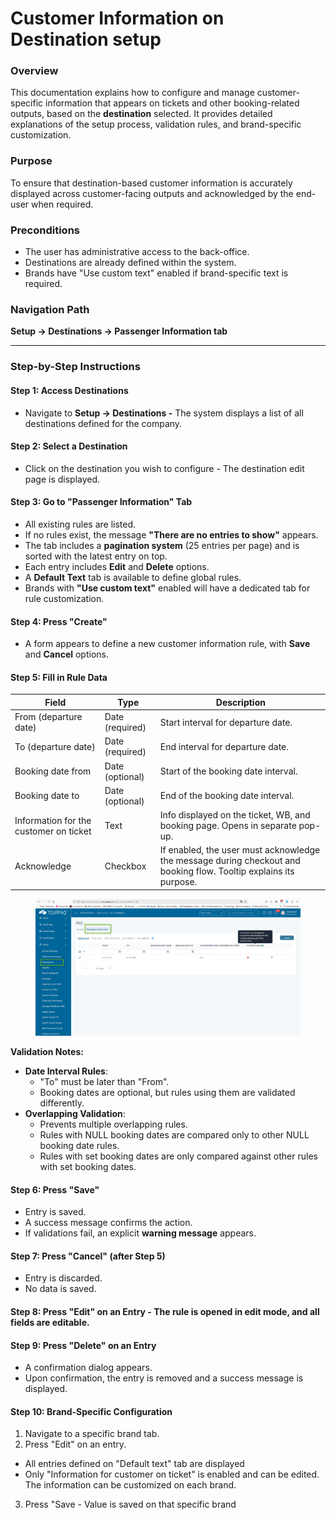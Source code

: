 # Customer Information on Destination setup

### Overview

This documentation explains how to configure and manage customer-specific information that appears on tickets and other booking-related outputs, based on the **destination** selected. It provides detailed explanations of the setup process, validation rules, and brand-specific customization.

### Purpose

To ensure that destination-based customer information is accurately displayed across customer-facing outputs and acknowledged by the end-user when required.

### Preconditions

* The user has administrative access to the back-office.
* Destinations are already defined within the system.
* Brands have "Use custom text" enabled if brand-specific text is required.

### Navigation Path

**Setup → Destinations → Passenger Information tab**

***

### Step-by-Step Instructions

#### Step 1: Access Destinations

* Navigate to **Setup → Destinations -** The system displays a list of all destinations defined for the company.

#### Step 2: Select a Destination

* Click on the destination you wish to configure - The destination edit page is displayed.

#### Step 3: Go to "Passenger Information" Tab

* All existing rules are listed.
* If no rules exist, the message **"There are no entries to show"** appears.
* The tab includes a **pagination system** (25 entries per page) and is sorted with the latest entry on top.
* Each entry includes **Edit** and **Delete** options.
* A **Default Text** tab is available to define global rules.
* Brands with **"Use custom text"** enabled will have a dedicated tab for rule customization.

#### Step 4: Press "Create"

* A form appears to define a new customer information rule, with **Save** and **Cancel** options.

#### Step 5: Fill in Rule Data

| Field                                  | Type            | Description                                                                                                       |
| -------------------------------------- | --------------- | ----------------------------------------------------------------------------------------------------------------- |
| From (departure date)                  | Date (required) | Start interval for departure date.                                                                                |
| To (departure date)                    | Date (required) | End interval for departure date.                                                                                  |
| Booking date from                      | Date (optional) | Start of the booking date interval.                                                                               |
| Booking date to                        | Date (optional) | End of the booking date interval.                                                                                 |
| Information for the customer on ticket | Text            | Info displayed on the ticket, WB, and booking page. Opens in separate pop-up.                                     |
| Acknowledge                            | Checkbox        | If enabled, the user must acknowledge the message during checkout and booking flow. Tooltip explains its purpose. |

<figure><img src="../.gitbook/assets/image (1) (1) (1) (1) (2) (1) (1).png" alt=""><figcaption></figcaption></figure>

**Validation Notes:**

* **Date Interval Rules**:
  * "To" must be later than "From".
  * Booking dates are optional, but rules using them are validated differently.
* **Overlapping Validation**:
  * Prevents multiple overlapping rules.
  * Rules with NULL booking dates are compared only to other NULL booking date rules.
  * Rules with set booking dates are only compared against other rules with set booking dates.

#### Step 6: Press "Save"

* Entry is saved.
* A success message confirms the action.
* If validations fail, an explicit **warning message** appears.

#### Step 7: Press "Cancel" (after Step 5)

* Entry is discarded.
* No data is saved.

#### Step 8: Press "Edit" on an Entry  - The rule is opened in **edit mode,** and all fields are editable.

#### Step 9: Press "Delete" on an Entry

* A confirmation dialog appears.
* Upon confirmation, the entry is removed and a success message is displayed.

#### Step 10: Brand-Specific Configuration

1. Navigate to a specific brand tab.
2. Press "Edit" on an entry.

* All entries defined on "Default text" tab are displayed
* Only "Information for customer on ticket" is enabled and can be edited. The information can be customized on each brand.

3. Press "Save - Value is saved on that specific brand
